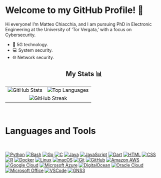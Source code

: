 # Welcome to my GitHub Profile! 👋

Hi everyone! I’m Matteo Chiacchia, and I am pursuing PhD in Electronic Engineering at the University of ‘Tor Vergata,’ with a focus on Cybersecurity.
- 📱 5G technology.
- 💻 System security.
- 🌐 Network security.<br>

<h2 align="center"> My Stats 📊</h2>
<table align="center">
  <tr>
    <td>
      <img src="https://github-readme-stats.vercel.app/api?username=chiacchius&theme=tokyonight&show_icons=true&count_private=true&include_all_commits=true" alt="GitHub Stats">
    </td>
    <td>
      <img src="https://github-readme-stats.vercel.app/api/top-langs/?username=chiacchius&theme=tokyonight&show_icons=true&count_private=true&layout=compact&exclude_repo=MPSMF_CamryUSASales" alt="Top Languages">
    </td>
  </tr>
  <tr>
    <td colspan="2" align="center">
      <img src="https://github-readme-streak-stats.herokuapp.com/?user=chiacchius&theme=tokyonight" alt="GitHub Streak">
    </td>
  </tr>
</table>
<br /> 

# Languages and Tools

<br />

[![Python](https://img.shields.io/badge/-Python-3776AB?style=flat-square&logo=Python&logoColor=white)](https://www.python.org/)
[![Bash](https://img.shields.io/badge/-Bash-4EAA25?style=flat-square&logo=GNU-Bash&logoColor=white)](https://www.gnu.org/software/bash/)
[![Go](https://img.shields.io/badge/-Go-00ADD8?style=flat-square&logo=Go&logoColor=white)](https://golang.org/)
[![C](https://img.shields.io/badge/-C-A8B9CC?style=flat-square&logo=C&logoColor=white)](https://en.wikipedia.org/wiki/C_(programming_language))
[![Java](https://img.shields.io/badge/-Java-007396?style=flat-square&logo=Java&logoColor=white)](https://www.java.com/)
[![JavaScript](https://img.shields.io/badge/-JavaScript-F7DF1E?style=flat-square&logo=JavaScript&logoColor=white)](https://developer.mozilla.org/en-US/docs/Web/JavaScript)
[![Dart](https://img.shields.io/badge/-Dart-0175C2?style=flat-square&logo=Dart&logoColor=white)](https://dart.dev/)
[![HTML](https://img.shields.io/badge/-HTML-E34F26?style=flat-square&logo=HTML5&logoColor=white)](https://developer.mozilla.org/en-US/docs/Web/HTML)
[![CSS](https://img.shields.io/badge/-CSS-1572B6?style=flat-square&logo=CSS3&logoColor=white)](https://developer.mozilla.org/en-US/docs/Web/CSS)
[![R](https://img.shields.io/badge/-R-276DC3?style=flat-square&logo=R&logoColor=white)](https://www.r-project.org/)
[![Docker](https://img.shields.io/badge/-Docker-2496ED?style=flat-square&logo=Docker&logoColor=white)](https://www.docker.com/)
[![Linux](https://img.shields.io/badge/-Linux-FCC624?style=flat-square&logo=Linux&logoColor=white)](https://www.linux.org/)
[![macOS](https://img.shields.io/badge/-macOS-000000?style=flat-square&logo=Apple&logoColor=white)](https://www.apple.com/macos/)
[![Git](https://img.shields.io/badge/-Git-F05032?style=flat-square&logo=Git&logoColor=white)](https://git-scm.com/)
[![GitHub](https://img.shields.io/badge/GitHub-Profile-blue?logo=github)](https://github.com/chiacchius)
[![Amazon AWS](https://img.shields.io/badge/-Amazon%20AWS-232F3E?style=flat-square&logo=Amazon-AWS&logoColor=white)](https://aws.amazon.com/)
[![Google Cloud](https://img.shields.io/badge/Google%20Cloud-4285F4?style=flat-square&logo=Google-Cloud&logoColor=white)](https://cloud.google.com/)
[![Microsoft Azure](https://img.shields.io/badge/Microsoft%20Azure-0088D4?style=flat-square&logo=Microsoft-Azure&logoColor=white)](https://azure.microsoft.com/)
[![DigitalOcean](https://img.shields.io/badge/DigitalOcean-0080FF?style=flat-square&logo=DigitalOcean&logoColor=white)](https://www.digitalocean.com/)
[![Oracle Cloud](https://img.shields.io/badge/Oracle%20Cloud-F80000?style=flat-square&logo=Oracle&logoColor=white)](https://www.oracle.com/cloud/)
[![Microsoft Office](https://img.shields.io/badge/Microsoft%20Office-D83B01?style=flat-square&logo=microsoft-office&logoColor=white)](https://www.microsoft.com/en-us/microsoft-365)
[![VSCode](https://img.shields.io/badge/-VSCode-007ACC?style=flat-square&logo=Visual-Studio-Code&logoColor=white)](https://code.visualstudio.com/)
[![GNS3](https://img.shields.io/badge/GNS3-Network%20Simulation-orange)](https://www.gns3.com/)

